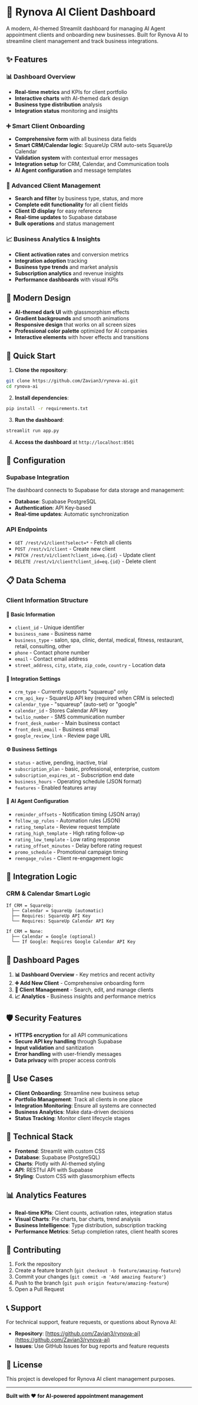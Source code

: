 # 🤖 Rynova AI Client Dashboard

A modern, AI-themed Streamlit dashboard for managing AI Agent appointment clients and onboarding new businesses. Built for Rynova AI to streamline client management and track business integrations.

## ✨ Features

### 📊 Dashboard Overview
- **Real-time metrics** and KPIs for client portfolio
- **Interactive charts** with AI-themed dark design
- **Business type distribution** analysis
- **Integration status** monitoring and insights

### ➕ Smart Client Onboarding
- **Comprehensive form** with all business data fields
- **Smart CRM/Calendar logic**: SquareUp CRM auto-sets SquareUp Calendar
- **Validation system** with contextual error messages
- **Integration setup** for CRM, Calendar, and Communication tools
- **AI Agent configuration** and message templates

### 👥 Advanced Client Management
- **Search and filter** by business type, status, and more
- **Complete edit functionality** for all client fields
- **Client ID display** for easy reference
- **Real-time updates** to Supabase database
- **Bulk operations** and status management

### 📈 Business Analytics & Insights
- **Client activation rates** and conversion metrics
- **Integration adoption** tracking
- **Business type trends** and market analysis
- **Subscription analytics** and revenue insights
- **Performance dashboards** with visual KPIs

## 🎨 Modern Design

- **AI-themed dark UI** with glassmorphism effects
- **Gradient backgrounds** and smooth animations
- **Responsive design** that works on all screen sizes
- **Professional color palette** optimized for AI companies
- **Interactive elements** with hover effects and transitions

## 🚀 Quick Start

1. **Clone the repository**:
```bash
git clone https://github.com/Zavian3/rynova-ai.git
cd rynova-ai
```

2. **Install dependencies**:
```bash
pip install -r requirements.txt
```

3. **Run the dashboard**:
```bash
streamlit run app.py
```

4. **Access the dashboard** at `http://localhost:8501`

## 🔧 Configuration

### Supabase Integration
The dashboard connects to Supabase for data storage and management:

- **Database**: Supabase PostgreSQL
- **Authentication**: API Key-based
- **Real-time updates**: Automatic synchronization

### API Endpoints
- `GET /rest/v1/client?select=*` - Fetch all clients
- `POST /rest/v1/client` - Create new client
- `PATCH /rest/v1/client?client_id=eq.{id}` - Update client
- `DELETE /rest/v1/client?client_id=eq.{id}` - Delete client

## 📋 Data Schema

### Client Information Structure

#### 🏢 Basic Information
- `client_id` - Unique identifier
- `business_name` - Business name
- `business_type` - salon, spa, clinic, dental, medical, fitness, restaurant, retail, consulting, other
- `phone` - Contact phone number
- `email` - Contact email address
- `street_address`, `city`, `state`, `zip_code`, `country` - Location data

#### 🔗 Integration Settings
- `crm_type` - Currently supports "squareup" only
- `crm_api_key` - SquareUp API key (required when CRM is selected)
- `calendar_type` - "squareup" (auto-set) or "google"
- `calendar_id` - Stores Calendar API key
- `twilio_number` - SMS communication number
- `front_desk_number` - Main business contact
- `front_desk_email` - Business email
- `google_review_link` - Review page URL

#### ⚙️ Business Settings
- `status` - active, pending, inactive, trial
- `subscription_plan` - basic, professional, enterprise, custom
- `subscription_expires_at` - Subscription end date
- `business_hours` - Operating schedule (JSON format)
- `features` - Enabled features array

#### 🤖 AI Agent Configuration
- `reminder_offsets` - Notification timing (JSON array)
- `follow_up_rules` - Automation rules (JSON)
- `rating_template` - Review request template
- `rating_high_template` - High rating follow-up
- `rating_low_template` - Low rating response
- `rating_offset_minutes` - Delay before rating request
- `promo_schedule` - Promotional campaign timing
- `reengage_rules` - Client re-engagement logic

## 🔄 Integration Logic

### CRM & Calendar Smart Logic
```
If CRM = SquareUp:
  ├── Calendar = SquareUp (automatic)
  ├── Requires: SquareUp API Key
  └── Requires: SquareUp Calendar API Key

If CRM = None:
  ├── Calendar = Google (optional)
  └── If Google: Requires Google Calendar API Key
```

## 📱 Dashboard Pages

1. **📊 Dashboard Overview** - Key metrics and recent activity
2. **➕ Add New Client** - Comprehensive onboarding form
3. **👥 Client Management** - Search, edit, and manage clients
4. **📈 Analytics** - Business insights and performance metrics

## 🛡️ Security Features

- **HTTPS encryption** for all API communications
- **Secure API key handling** through Supabase
- **Input validation** and sanitization
- **Error handling** with user-friendly messages
- **Data privacy** with proper access controls

## 🎯 Use Cases

- **Client Onboarding**: Streamline new business setup
- **Portfolio Management**: Track all clients in one place
- **Integration Monitoring**: Ensure all systems are connected
- **Business Analytics**: Make data-driven decisions
- **Status Tracking**: Monitor client lifecycle stages

## 🔧 Technical Stack

- **Frontend**: Streamlit with custom CSS
- **Database**: Supabase (PostgreSQL)
- **Charts**: Plotly with AI-themed styling
- **API**: RESTful API with Supabase
- **Styling**: Custom CSS with glassmorphism effects

## 📊 Analytics Features

- **Real-time KPIs**: Client counts, activation rates, integration status
- **Visual Charts**: Pie charts, bar charts, trend analysis
- **Business Intelligence**: Type distribution, subscription tracking
- **Performance Metrics**: Setup completion rates, client health scores

## 🤝 Contributing

1. Fork the repository
2. Create a feature branch (`git checkout -b feature/amazing-feature`)
3. Commit your changes (`git commit -m 'Add amazing feature'`)
4. Push to the branch (`git push origin feature/amazing-feature`)
5. Open a Pull Request

## 📞 Support

For technical support, feature requests, or questions about Rynova AI:

- **Repository**: [https://github.com/Zavian3/rynova-ai](https://github.com/Zavian3/rynova-ai)
- **Issues**: Use GitHub Issues for bug reports and feature requests

## 📝 License

This project is developed for Rynova AI client management purposes.

---

**Built with ❤️ for AI-powered appointment management**
